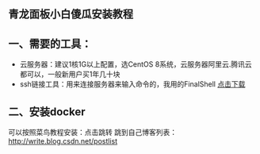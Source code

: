 青龙面板小白傻瓜安装教程
-------
一、需要的工具：
-------
* 云服务器：建议1核1G以上配置，选CentOS 8系统，云服务器阿里云.腾讯云都可以，一般新用户买1年几十块<br>
* ssh链接工具：用来连接服务器来输入命令的，我用的FinalShell  [点击下载](http://www.hostbuf.com/downloads/finalshell_install.exe)<br>

二、安装docker<br>
-------
可以按照菜鸟教程安装：点击跳转
跳到自己博客列表：<a href="http://write.blog.csdn.net/postlist" target="_blank">http://write.blog.csdn.net/postlist</a>

